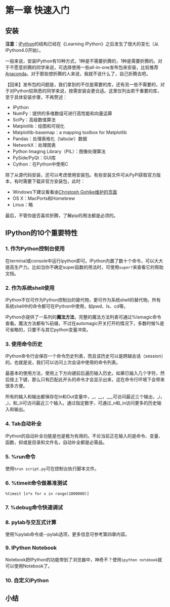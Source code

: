 # 第一章 快速入门

## 安装

**注意**：[IPython](http://ipython.org/)的结构已经在《Learning IPython》之后发生了很大的变化（从IPython4.0开始）。

一般来说，安装IPython有10种方式，1种是不需要折腾的，1种是需要折腾的。对于不愿意折腾的同学来说，可选择使用一些all-in-one发布包来安装，比较推荐[Anaconda](http://continuum.io/downloads)。对于那些想折腾的人来说，我就不说什么了，自己折腾去吧。

【回来】发布包的问题是，我们拿到的不仅是需要的库，还有另一些不需要的，对于对Python较熟悉的同学来说，按需安装会更合适。这里仅列出若干重要的库，至于具体安装步骤，不再赘述：

* IPython
* NumPy：提供的多维数组可进行高性能和向量运算
* SciPy：高级数值算法
* Matplotlib：绘图和可视化
* Matplotlib-basemap：a mapping toolbox for Matplotlib
* Pandas：处理表格化（tabular）数据
* NetworkX：处理图表
* Python Imaging Library（PIL）：图像处理算法
* PySide/PyQt：GUI库
* Cython：在Python中使用C

除了从源代码安装，还可以考虑使用安装包。有些安装文件可从PyPI获取官方版本，有时需要下载非官方安装包，此时：
* Windows下建议看看由[Christoph Gohlke维护的页面](www.lfd.uci.edu/~gohlke/pythonlibs/)
* OS X：MacPorts和Homebrew
* Linux：略

最后，不管你是否喜欢折腾，了解pip的用法都是必须的。

## IPython的10个重要特性

### 1. 作为Python控制台使用

在terminal或console中运行ipython即可。IPython内置了数十个命令，可以大大提高生产力。比如当你不确定super函数的用法时，可使用```super?```来查看它的帮助文档。

### 2. 作为系统shell使用

IPython不仅可作为Python控制台的替代物，更可作为系统shell的替代物。所有系统shell中的命令都可在IPython中使用，如pwd、ls、cd等。

IPython亦提供了一系列的**魔法方法**，完整的魔法方法列表可通过%lsmagic命令查看。魔法方法都有%前缀，不过在automagic开关打开的情况下，多数时候%是可省略的，只要不与其它python变量冲突。

### 3. 使用命令历史

IPython命令行会保存一个命令历史列表，而且该历史可以是跨越会话（session）的。也就是说，我们可以访问上次会话中使用的命令列表。

最基本的使用方法，使用上下方向键前后遍历输入历史。如果已输入几个字符，然后按上下键，那么只有匹配此开头的命令才会显示出来，这在命令行环境下会带来很多方便。

所有的输入和输出都保存在In和Out变量中，_，__，___可访问最近三个输出，_i，_i，和_iii可访问最近三个输入。通过指定数字，可通过_n和_in访问更多的历史输入和输出。

### 4. Tab自动补全

IPython的自动补全功能是也是极为有用的。不论当前正在输入的是命令、变量、函数，抑或是目录和文件名，自动补全都是必需品。

### 5. %run命令

使用```%run script.py```可在控制台执行脚本文件。

### 6. %timeit命令做基准测试

```
%timeit [x*x for x in range(1000000)]
```

### 7. %debug命令快速调试

### 8. pylab与交互式计算

使用%pylab命令或--pylab选项，更多信息可参考第四章内容。

### 9. IPython Notebook

Notebook把IPython的功能带到了浏览器中，神奇不？使用```ipython notebook```就可以使用Notebook了。

### 10. 自定义IPython



## 小结

